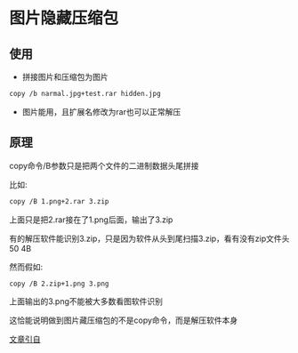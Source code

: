 # 图片隐藏压缩包

## 使用

- 拼接图片和压缩包为图片

``` bash
copy /b narmal.jpg+test.rar hidden.jpg
```

- 图片能用，且扩展名修改为rar也可以正常解压

## 原理

copy命令/B参数只是把两个文件的二进制数据头尾拼接

比如:

``` bash
copy /B 1.png+2.rar 3.zip
```

上面只是把2.rar接在了1.png后面，输出了3.zip

有的解压软件能识别3.zip，只是因为软件从头到尾扫描3.zip，看有没有zip文件头50 4B

然而假如:


``` bash
copy /B 2.zip+1.png 3.png
```

上面输出的3.png不能被大多数看图软件识别

这恰能说明做到图片藏压缩包的不是copy命令，而是解压软件本身

[文章引自](https://zhidao.baidu.com/question/488505332.html)
